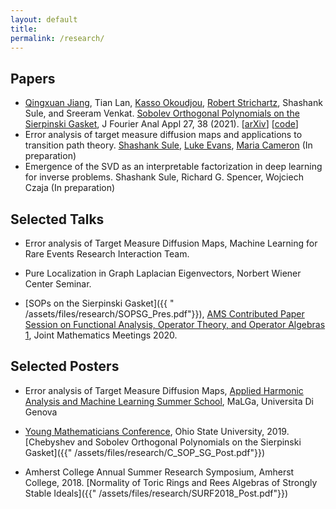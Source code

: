 ```yaml
---
layout: default
title: 
permalink: /research/
---
```


## Papers 

- [Qingxuan Jiang](https://scholar.google.com/citations?user=D7TlJL4AAAAJ&hl=en), Tian Lan, [Kasso Okoudjou](https://math.tufts.edu/people/facultyOkoudjou.htm), [Robert Strichartz](https://math.cornell.edu/robert-s-strichartz), Shashank Sule, and Sreeram Venkat. [Sobolev Orthogonal Polynomials on the Sierpinski Gasket](https://link.springer.com/article/10.1007/s00041-021-09819-0#citeas), J Fourier Anal Appl 27, 38 (2021). [[arXiv](https://arxiv.org/abs/2010.00107)] [[code](https://github.com/s769/op_on_sg)]
- Error analysis of target measure diffusion maps and applications to transition path theory. [Shashank Sule](https://shashanksule.github.io/website/research/), [Luke Evans](https://www.math.umd.edu/~evansal/), [Maria Cameron]() (In preparation)
- Emergence of the SVD as an interpretable factorization in deep learning for inverse problems. Shashank Sule, Richard G. Spencer, Wojciech Czaja (In preparation)

## Selected Talks 

- Error analysis of Target Measure Diffusion Maps, Machine Learning for Rare Events Research Interaction Team. 

- Pure Localization in Graph Laplacian Eigenvectors, Norbert Wiener Center Seminar.

- [SOPs on the Sierpinski Gasket]({{ " /assets/files/research/SOPSG_Pres.pdf"}}), [AMS Contributed Paper Session on Functional Analysis, Operator Theory, and Operator Algebras 1](https://www.jointmathematicsmeetings.org/meetings/national/jmm2020/2245_program_wednesday.html#2245:AMSCP15), Joint Mathematics Meetings 2020.

## Selected Posters 

- Error analysis of Target Measure Diffusion Maps, [Applied Harmonic Analysis and Machine Learning Summer School](https://malga.unige.it/education/schools/ahaml2022/), MaLGa, Universita Di Genova 

- [Young Mathematicians Conference](https://ymc.math.osu.edu/2019/program.php), Ohio State University, 2019. [Chebyshev and Sobolev Orthogonal Polynomials on the Sierpinski Gasket]({{" /assets/files/research/C_SOP_SG_Post.pdf"}})

- Amherst College Annual Summer Research Symposium, Amherst College, 2018. [Normality of Toric Rings and Rees Algebras of Strongly Stable Ideals]({{" /assets/files/research/SURF2018_Post.pdf"}})

